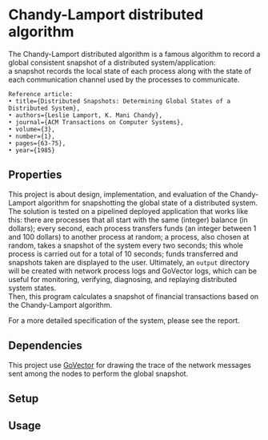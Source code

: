 # Chandy-Lamport distributed algorithm
The Chandy-Lamport distributed algorithm is a famous algorithm to record a global consistent snapshot of a distributed system/application:<br>
a snapshot records the local state of each process along with the state of each communication channel used by the processes to communicate.

```@article{ChandyLamportDistributedAlgorithm,
Reference article:
• title={Distributed Snapshots: Determining Global States of a Distributed System},
• authors={Leslie Lamport, K. Mani Chandy},
• journal={ACM Transactions on Computer Systems},
• volume={3},
• number={1},
• pages={63-75},
• year={1985}
```


## Properties
This project is about design, implementation, and evaluation of the Chandy-Lamport algorithm for snapshotting the global state of a distributed system.
The solution is tested on a pipelined deployed application that works like this: there are processes that all start with the same (integer) balance (in dollars); every second, each process transfers funds (an integer between 1 and 100 dollars) to another process at random; a process, also chosen at random, takes a snapshot of the system every two seconds; this whole process is carried out for a total of 10 seconds; funds transferred and snapshots taken are displayed to the user. Ultimately, an `output` directory will be created with network process logs and GoVector logs, which can be useful for monitoring, verifying, diagnosing, and replaying distributed system states.<br>
Then, this program calculates a snapshot of financial transactions based on the Chandy-Lamport algorithm.

For a more detailed specification of the system, please see the report.


## Dependencies
This project use [GoVector](https://github.com/DistributedClocks/GoVector) for drawing the trace of the network messages sent 
among the nodes to perform the global snapshot.


## Setup


## Usage
